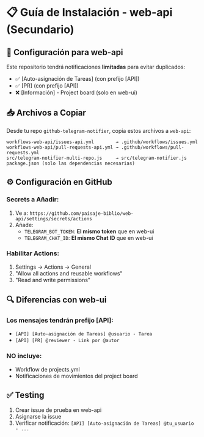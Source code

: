 # 📋 Guía de Instalación - web-api (Secundario)

## 🎯 Configuración para web-api

Este repositorio tendrá notificaciones **limitadas** para evitar duplicados:
- ✅ [Auto-asignación de Tareas] (con prefijo [API])
- ✅ [PR] (con prefijo [API])
- ❌ [Información] - Project board (solo en web-ui)

## 📥 Archivos a Copiar

Desde tu repo `github-telegram-notifier`, copia estos archivos a `web-api`:

```
workflows-web-api/issues-api.yml        → .github/workflows/issues.yml
workflows-web-api/pull-requests-api.yml → .github/workflows/pull-requests.yml
src/telegram-notifier-multi-repo.js     → src/telegram-notifier.js
package.json (solo las dependencias necesarias)
```

## ⚙️ Configuración en GitHub

### Secrets a Añadir:
1. Ve a: `https://github.com/paisaje-biblio/web-api/settings/secrets/actions`
2. Añade:
   - `TELEGRAM_BOT_TOKEN`: **El mismo token** que en web-ui
   - `TELEGRAM_CHAT_ID`: **El mismo Chat ID** que en web-ui

### Habilitar Actions:
1. Settings → Actions → General
2. "Allow all actions and reusable workflows"
3. "Read and write permissions"

## 🔍 Diferencias con web-ui

### Los mensajes tendrán prefijo [API]:
- `[API] [Auto-asignación de Tareas] @usuario - Tarea`
- `[API] [PR] @reviewer - Link por @autor`

### NO incluye:
- Workflow de projects.yml
- Notificaciones de movimientos del project board

## ✅ Testing

1. Crear issue de prueba en web-api
2. Asignarse la issue
3. Verificar notificación: `[API] [Auto-asignación de Tareas] @tu_usuario - ...`
